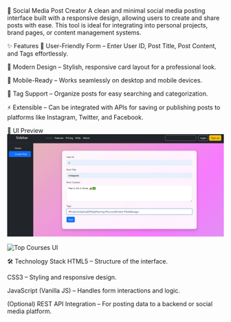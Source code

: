📌 Social Media Post Creator
A clean and minimal social media posting interface built with a responsive design, allowing users to create and share posts with ease. This tool is ideal for integrating into personal projects, brand pages, or content management systems.

✨ Features
📝 User-Friendly Form – Enter User ID, Post Title, Post Content, and Tags effortlessly.

🎨 Modern Design – Stylish, responsive card layout for a professional look.

📱 Mobile-Ready – Works seamlessly on desktop and mobile devices.

🔖 Tag Support – Organize posts for easy searching and categorization.

⚡ Extensible – Can be integrated with APIs for saving or publishing posts to platforms like Instagram, Twitter, and Facebook.

📸 UI Preview
![Social Media Post Creator UI](https://github.com/005kaushikmishra/Social-Media-Post/blob/9bc15c85c35dc9c300e0841b04cc9a680dba1abd/Jeera5.JPG)

![Top Courses UI]()

🛠 Technology Stack
HTML5 – Structure of the interface.

CSS3 – Styling and responsive design.

JavaScript (Vanilla JS) – Handles form interactions and logic.

(Optional) REST API Integration – For posting data to a backend or social media platform.
